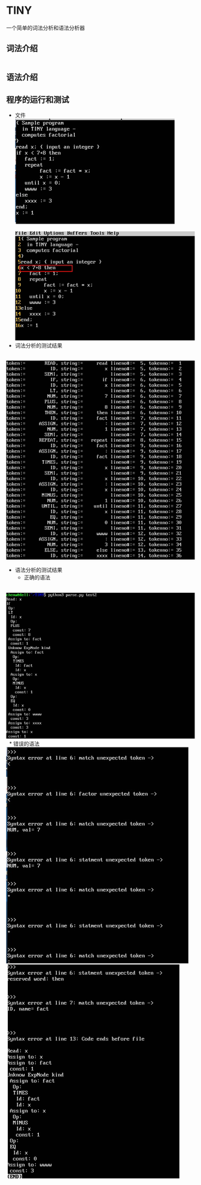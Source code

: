 # TINY
一个简单的词法分析和语法分析器

## 词法介绍
```

```
## 语法介绍

## 程序的运行和测试
* 文件 <br>
  ![image](https://github.com/chenwei1905/TINY/blob/master/picture/file.jpg) <br>
  ![image](https://github.com/chenwei1905/TINY/blob/master/picture/file2.jpg) <br>
* 词法分析的测试结果 <br>

  ![image](https://github.com/chenwei1905/TINY/blob/master/picture/scan.jpg) <br>


* 语法分析的测试结果
    * 正确的语法 <br>
  
  ![image](https://github.com/chenwei1905/TINY/blob/master/picture/syntaxtree.jpg) <br>
    * 错误的语法 <br>
  ![image](https://github.com/chenwei1905/TINY/blob/master/picture/error1.jpg) <br>
  ![image](https://github.com/chenwei1905/TINY/blob/master/picture/error2.jpg) <br>
